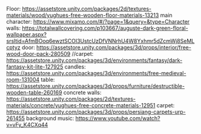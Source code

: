 
Floor:
https://assetstore.unity.com/packages/2d/textures-materials/wood/yughues-free-wooden-floor-materials-13213
main character:
https://www.mixamo.com/#/?page=1&query=&type=Character
walls:
https://totalwallcovering.com/p103667/auguste-dark-green-floral-wallpaper.aspx?srsltid=AfmBOoq6ewztSCOI3UstcUzDfVNNrhU4W8Yxhmr5dZcmWj8SeMLcptyz
door:
https://assetstore.unity.com/packages/3d/props/interior/free-wood-door-pack-280509
//carpet:
https://assetstore.unity.com/packages/3d/environments/fantasy/dark-fantasy-kit-lite-127925
candles:
https://assetstore.unity.com/packages/3d/environments/free-medieval-room-131004
table:
https://assetstore.unity.com/packages/3d/props/furniture/destructible-wooden-table-260169
concrete walls:
https://assetstore.unity.com/packages/2d/textures-materials/concrete/yughues-free-concrete-materials-12951
carpet:
https://assetstore.unity.com/packages/3d/props/persiang-carpets-urp-261455
background music:
https://www.youtube.com/watch?v=vFy_K4CXq44


